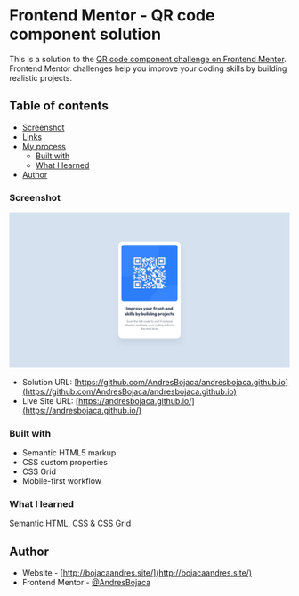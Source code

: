 # Frontend Mentor - QR code component solution

This is a solution to the [QR code component challenge on Frontend Mentor](https://www.frontendmentor.io/challenges/qr-code-component-iux_sIO_H). Frontend Mentor challenges help you improve your coding skills by building realistic projects. 

## Table of contents

  - [Screenshot](#screenshot)
  - [Links](#links)
- [My process](#my-process)
  - [Built with](#built-with)
  - [What I learned](#what-i-learned)
- [Author](#author)

### Screenshot

![](./design/desktop-design.jpg)

- Solution URL: [https://github.com/AndresBojaca/andresbojaca.github.io](https://github.com/AndresBojaca/andresbojaca.github.io)
- Live Site URL: [https://andresbojaca.github.io/](https://andresbojaca.github.io/)

### Built with

- Semantic HTML5 markup
- CSS custom properties
- CSS Grid
- Mobile-first workflow

### What I learned

Semantic HTML, CSS & CSS Grid

## Author

- Website - [http://bojacaandres.site/](http://bojacaandres.site/)
- Frontend Mentor - [@AndresBojaca](https://www.frontendmentor.io/profile/AndresBojaca)
